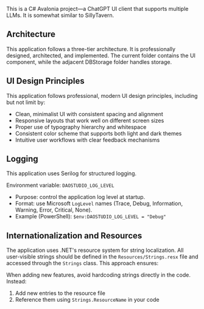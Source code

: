 This is a C# Avalonia project—a ChatGPT UI client that supports multiple LLMs. It is somewhat similar to SillyTavern.

## Architecture
This application follows a three-tier architecture.
It is professionally designed, architected, and implemented.
The current folder contains the UI component, while the adjacent DBStorage folder handles storage.

## UI Design Principles
This application follows professional, modern UI design principles, including but not limit by:
- Clean, minimalist UI with consistent spacing and alignment
- Responsive layouts that work well on different screen sizes
- Proper use of typography hierarchy and whitespace
- Consistent color scheme that supports both light and dark themes
- Intuitive user workflows with clear feedback mechanisms

## Logging
This application uses Serilog for structured logging.

Environment variable: `DAOSTUDIO_LOG_LEVEL`
- Purpose: control the application log level at startup.
- Format: use Microsoft `LogLevel` names (Trace, Debug, Information, Warning, Error, Critical, None).
- Example (PowerShell): `$env:DAOSTUDIO_LOG_LEVEL = "Debug"`

## Internationalization and Resources
The application uses .NET's resource system for string localization. All user-visible strings should be defined in the `Resources/Strings.resx` file and accessed through the `Strings` class. This approach ensures:

When adding new features, avoid hardcoding strings directly in the code. Instead:
1. Add new entries to the resource file
2. Reference them using `Strings.ResourceName` in your code
